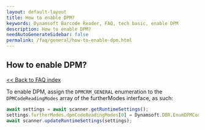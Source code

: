 ```yaml
---
layout: default-layout
title: How to enable DPM?
keywords: Dynamsoft Barcode Reader, FAQ, tech basic, enable DPM
description: How to enable DPM?
needAutoGenerateSidebar: false
permalink: /faq/general/how-to-enable-dpm.html
---
```


## How to enable DPM?

[<< Back to FAQ index](index.md)

To enable DPM, assign the `DPMCRM_GENERAL` enumeration to the `DPMCodeReadingModes` array of the furtherModes interface, as such:

```javascript
await settings = await scanner.getRuntimeSettings();
settings.furtherModes.dpmCodeReadingModes[0] = Dynamsoft.DBR.EnumDPMCodeReadingMode.DPMCRM_GENERAL;
await scanner.updateRuntimeSettings(settings);
```

